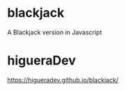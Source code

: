 # blackjack
A Blackjack version in Javascript

# higueraDev

https://higueradev.github.io/blackjack/
